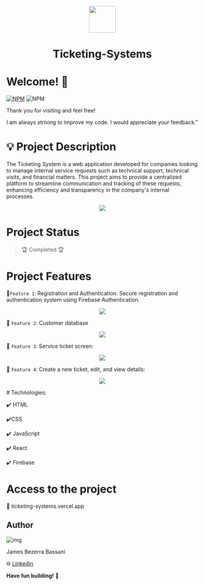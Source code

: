 
<p align=center>
   <image width="70" heigth="70" src='https://github.com/Jheimys/assets/blob/master/logoSistema.png'>
   <h1 align=center> Ticketing-Systems </h1> 
</p>

# Welcome! 👋

[![NPM](https://img.shields.io/npm/l/react)](https://github.com/Jheimys/Electronic_battery/blob/master/LICENCE)
![NPM](https://img.shields.io/website?url=https%3A%2F%2Fgithub.com%2FJheimys%2FOrgano_II%2Fedit%2Fmaster%2FREADME.m)

Thank you for visiting and feel free!

I am always striving to improve my code. I would appreciate your feedback."

# 💡 Project Description

The Ticketing System is a web application developed for companies looking to manage internal service requests such as technical support, technical visits, and financial matters. This project aims to provide a centralized platform to streamline communication and tracking of these requests, enhancing efficiency and transparency in the company's internal processes.

  <p align=center>
    <image  src='https://github.com/Jheimys/assets/blob/master/suporte%20tecnico.png'>
  </p>


# Project Status

> :trophy: Completed::trophy:

# Project Features

:hammer:`Feature 1`: Registration and Authentication.
Secure registration and authentication system using Firebase Authentication. 

<p align=center>
  <image  src='https://github.com/Jheimys/assets/blob/master/loginsistema-ezgif.com-speed.gif'>
</p>

:hammer: `Feature 2`: Customer database

<p align=center>
  <image  src='https://github.com/Jheimys/assets/blob/master/customer%20database.png'>
</p>

:hammer: `Feature 3`: Service ticket screen:
 <p align=center>
    <image  src='https://github.com/Jheimys/assets/blob/master/suporte%20tecnico.png'>
  </p>

:hammer: `Feature 4`: Create a new ticket, edit, and view details:

<p align=center>
    <image  src='https://github.com/Jheimys/assets/blob/master/novo%20chamado.png'>
  </p>
# Technologies:

:heavy_check_mark: HTML

:heavy_check_mark:CSS

:heavy_check_mark: JavaScript

:heavy_check_mark: React

:heavy_check_mark: Firebase


# Access to the project

:link: ticketing-systems.vercel.app

## Author

![img](https://github.com/Jheimys.png?size=100)

James Bezerra Bassani

:globe_with_meridians: [Linkedin](https://www.linkedin.com/in/jheimys/)

**Have fun building!** 🚀


